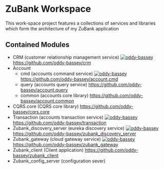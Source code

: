# ZuBank Workspace

This work-space project features a collections of services and libraries which form the architecture of 
my ZuBank application

Contained Modules
-
* CRM (customer relationship management service) [![oddy-bassey](https://circleci.com/gh/oddy-bassey/crm.svg?style=svg)](https://circleci.com/gh/oddy-bassey/crm) https://github.com/oddy-bassey/crm
* Account
  * cmd (accounts command service) [![oddy-bassey](https://circleci.com/gh/oddy-bassey/account.cmd.svg?style=svg)](https://circleci.com/gh/oddy-bassey/account.cmd) https://github.com/oddy-bassey/account.cmd
  * query (accounts query service) https://github.com/oddy-bassey/account.query
  * common (accounts core library) https://github.com/oddy-bassey/account.common
* CQRS.core (CQRS core library) https://github.com/oddy-bassey/cqrs.core
* Transaction (accounts transaction service) [![oddy-bassey](https://circleci.com/gh/oddy-bassey/transaction.svg?style=svg)](https://circleci.com/gh/oddy-bassey/transaction) https://github.com/oddy-bassey/transaction
* Zubank_discovery_server (eureka discovery service) [![oddy-bassey](https://circleci.com/gh/oddy-bassey/zubank_discovery_server.svg?style=svg)](https://circleci.com/gh/oddy-bassey/zubank_discovery_server) https://github.com/oddy-bassey/zubank_discovery_server
* Zubank_gateway (cloud gateway service) [![oddy-bassey](https://circleci.com/gh/oddy-bassey/zubank_gateway.svg?style=svg)](https://circleci.com/gh/oddy-bassey/zubank_gateway) https://github.com/oddy-bassey/zubank_gateway
* Zubank_client (Client application) https://github.com/oddy-bassey/zubank_client
* Zubank_config_server (configuration sever)
